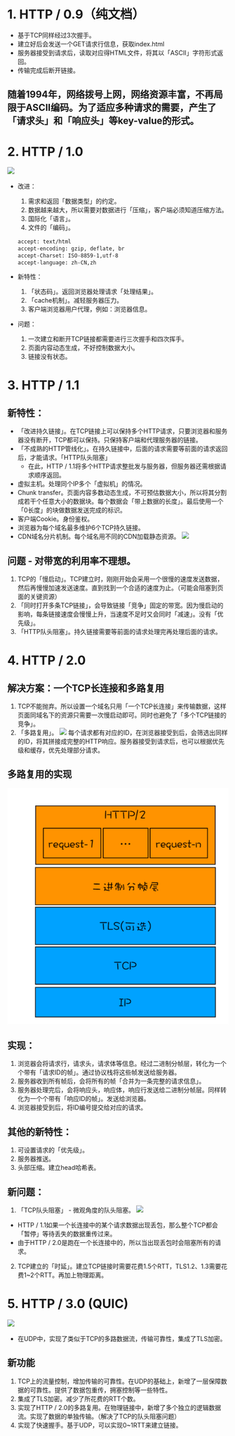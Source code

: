 # 1. HTTP / 0.9（纯文档）
- 基于TCP同样经过3次握手。
- 建立好后会发送一个GET请求行信息，获取index.html
- 服务器接受到请求后，读取对应得HTML文件，将其以「ASCII」字符形式返回。
- 传输完成后断开链接。

## 随着1994年，网络拨号上网，网络资源丰富，不再局限于ASCII编码。为了适应多种请求的需要，产生了「请求头」和「响应头」等key-value的形式。

# 2. HTTP / 1.0
![](https://static001.geekbang.org/resource/image/b5/7d/b52b0d1a26ff2b8607c08e5c50ae687d.png)
- 改进：
  1. 需求和返回「数据类型」的约定。
  2. 数据越来越大，所以需要对数据进行「压缩」，客户端必须知道压缩方法。
  3. 国际化「语言」。
  4. 文件的「编码」。
  ```
  accept: text/html
  accept-encoding: gzip, deflate, br
  accept-Charset: ISO-8859-1,utf-8
  accept-language: zh-CN,zh
  ```

- 新特性：
  1. 「状态码」。返回浏览器处理请求「处理结果」。
  2. 「cache机制」。减轻服务器压力。
  3. 客户端浏览器用户代理，例如：浏览器信息。

- 问题：
  1. 一次建立和断开TCP链接都需要进行三次握手和四次挥手。
  2. 页面内容动态生成，不好控制数据大小。
  3. 链接没有状态。

# 3. HTTP / 1.1

## 新特性：
- 「改进持久链接」。在TCP链接上可以保持多个HTTP请求，只要浏览器和服务器没有断开，TCP都可以保持。只保持客户端和代理服务器的链接。
- 「不成熟的HTTP管线化」。在持久链接中，后面的请求需要等前面的请求返回后，才能请求。「HTTP队头阻塞」
  - 在此，HTTP / 1.1将多个HTTP请求整批发与服务器，但服务器还需根据请求顺序返回。
- 虚拟主机。处理同个IP多个「虚拟机」的情况。
- Chunk transfer。页面内容多数动态生成，不可预估数据大小，所以将其分割成若干个任意大小的数据块。每个数据会「带上数据的长度」。最后使用一个「0长度」的块做数据发送完成的标识。
- 客户端Cookie。身份鉴权。
- 浏览器为每个域名最多维护6个TCP持久链接。
- CDN域名分片机制。每个域名用不同的CDN加载静态资源。
![](https://static001.geekbang.org/resource/image/91/c5/91c3e0a8f13ebc4d81f08d8604f770c5.png)
## 问题 - 对带宽的利用率不理想。
1. TCP的「慢启动」。TCP建立时，刚刚开始会采用一个很慢的速度发送数据，然后再慢慢加速发送速度。直到找到一个合适的速度为止。（可能会阻塞到页面的关键资源）
2. 「同时打开多条TCP链接」，会导致链接「竞争」固定的带宽。因为慢启动的影响，每条链接速度会慢慢上升，当速度不足时又会同时「减速」。没有「优先级」。
3. 「HTTP队头阻塞」。持久链接需要等前面的请求处理完再处理后面的请求。

# 4. HTTP / 2.0

## 解决方案：一个TCP长连接和多路复用

1. TCP不能抛弃。所以设置一个域名只用「一个TCP长连接」来传输数据，这样页面同域名下的资源只需要一次慢启动即可。同时也避免了「多个TCP链接的竞争」。
2. 「多路复用」。
![](https://static001.geekbang.org/resource/image/0a/00/0a990f86ad9c19fd7d7620b2ef7ee900.jpg)
每个请求都有对应的ID，在浏览器接受到后，会筛选出同样的ID，将其拼接成完整的HTTP响应。服务器接受到请求后，也可以根据优先级和缓存，优先处理部分请求。

## 多路复用的实现
![](/image/多路复用实现.png)
##  实现：
1. 浏览器会将请求行，请求头，请求体等信息。经过二进制分帧层，转化为一个个带有「请求ID的帧」。通过协议栈将这些帧发送给服务器。
2. 服务器收到所有帧后，会将所有的帧「合并为一条完整的请求信息」。
3. 服务器处理完后，会将响应头，响应体，响应行发送给二进制分帧层。同样转化为一个个带有「响应ID的帧」。发送给浏览器。
4. 浏览器接受到后，将ID编号提交给对应的请求。

## 其他的新特性：
1. 可设置请求的「优先级」。
2. 服务器推送。
3. 头部压缩。建立head哈希表。

## 新问题：
1. 「TCP队头阻塞」 - 微观角度的队头阻塞。
![](https://static001.geekbang.org/resource/image/33/96/33d2b4c14a7a2f19ef6677696b67de96.png)
  - HTTP / 1.1如果一个长连接中的某个请求数据出现丢包，那么整个TCP都会「暂停」等待丢失的数据重传过来。
  - 由于HTTP / 2.0是跑在一个长连接中的，所以当出现丢包时会阻塞所有的请求。
2. TCP建立的「时延」。建立TCP链接时需要花费1.5个RTT，TLS1.2、1.3需要花费1~2个RTT。再加上物理距离。

# 5. HTTP / 3.0 (QUIC)
![](https://static001.geekbang.org/resource/image/0b/c6/0bae470bb49747b9a59f9f4bb496a9c6.png)
- 在UDP中，实现了类似于TCP的多路数据流，传输可靠性，集成了TLS加密。
## 新功能
1. TCP上的流量控制，增加传输的可靠性。在UDP的基础上，新增了一层保障数据的可靠性。提供了数据包重传，拥塞控制等一些特性。
2. 集成了TLS加密。减少了所花费的RTT个数。
3. 实现了HTTP / 2.0的多路复用。在物理链接中，新增了多个独立的逻辑数据流。实现了数据的单独传输。（解决了TCP的队头阻塞问题）
4. 实现了快速握手。基于UDP，可以实现0~1RTT来建立链接。
